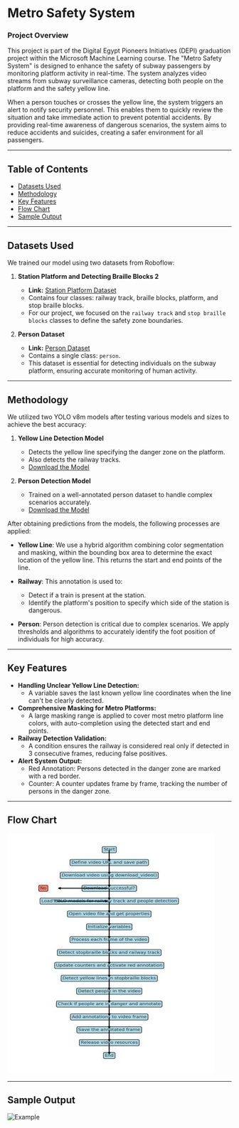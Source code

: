 # Metro Safety System

### Project Overview
This project is part of the Digital Egypt Pioneers Initiatives (DEPI) graduation project within the Microsoft Machine Learning course. The "Metro Safety System" is designed to enhance the safety of subway passengers by monitoring platform activity in real-time. The system analyzes video streams from subway surveillance cameras, detecting both people on the platform and the safety yellow line. 

When a person touches or crosses the yellow line, the system triggers an alert to notify security personnel. This enables them to quickly review the situation and take immediate action to prevent potential accidents. By providing real-time awareness of dangerous scenarios, the system aims to reduce accidents and suicides, creating a safer environment for all passengers.

---
## Table of Contents
- [Datasets Used](#datasets-used)
- [Methodology](#methodology)
- [Key Features](#key-features)
- [Flow Chart](#flow-chart)
- [Sample Output](#sample-output)


---

## Datasets Used

We trained our model using two datasets from Roboflow:

1. **Station Platform and Detecting Braille Blocks 2**  
   - **Link:** [Station Platform Dataset](https://universe.roboflow.com/hakujou/station-platform-and-detecting-braille-blocks-2/browse?queryText=&pageSize=200&startingIndex=0&browseQuery=true)  
   - Contains four classes: railway track, braille blocks, platform, and stop braille blocks.  
   - For our project, we focused on the `railway track` and `stop braille blocks` classes to define the safety zone boundaries.

2. **Person Dataset**  
   - **Link:** [Person Dataset](https://universe.roboflow.com/abner/person-hgivm/browse?queryText=&pageSize=50&startingIndex=50&browseQuery=true)  
   - Contains a single class: `person`.  
   - This dataset is essential for detecting individuals on the subway platform, ensuring accurate monitoring of human activity.

---

## Methodology

We utilized two YOLO v8m models after testing various models and sizes to achieve the best accuracy:

1. **Yellow Line Detection Model**  
   - Detects the yellow line specifying the danger zone on the platform.  
   - Also detects the railway tracks.
   - [Download the Model](https://drive.google.com/file/d/1M6GHJ5H20U05_p97rRAC2T-F0R4-eDSa/view?usp=sharing) 

2. **Person Detection Model**  
   - Trained on a well-annotated person dataset to handle complex scenarios accurately.
   - [Download the Model](https://drive.google.com/file/d/1M6GHJ5H20U05_p97rRAC2T-F0R4-eDSa/view?usp=sharing) 

After obtaining predictions from the models, the following processes are applied:

- **Yellow Line**: We use a hybrid algorithm combining color segmentation and masking, within the bounding box area to determine the exact location of the yellow line. This returns the start and end points of the line.
  
- **Railway**: This annotation is used to:
  - Detect if a train is present at the station.
  - Identify the platform's position to specify which side of the station is dangerous.

- **Person**: Person detection is critical due to complex scenarios. We apply thresholds and algorithms to accurately identify the foot position of individuals for high accuracy.


---

## Key Features

- **Handling Unclear Yellow Line Detection:**
  - A variable saves the last known yellow line coordinates when the line can't be clearly detected.
- **Comprehensive Masking for Metro Platforms:**
  - A large masking range is applied to cover most metro platform line colors, with auto-completion using the detected start and end points.
- **Railway Detection Validation:**
  - A condition ensures the railway is considered real only if detected in 3 consecutive frames, reducing false positives.
- **Alert System Output:**
  - Red Annotation: Persons detected in the danger zone are marked with a red border.
  - Counter: A counter updates frame by frame, tracking the number of persons in the danger zone.
---
## Flow Chart
![Alt text](assests/FlowChart.jpg)

---

## Sample Output

![Example](assests/output_video.gif)




